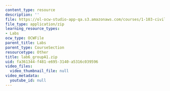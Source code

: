 ```yaml
---
content_type: resource
description: ''
file: https://ol-ocw-studio-app-qa.s3.amazonaws.com/courses/1-103-civil-engineering-materials-laboratory-spring-2004/fa361344f481e6953140a5316c039596_lab6_groupA1.zip
file_type: application/zip
learning_resource_types:
- Labs
ocw_type: OCWFile
parent_title: Labs
parent_type: CourseSection
resourcetype: Other
title: lab6_groupA1.zip
uid: fa361344-f481-e695-3140-a5316c039596
video_files:
  video_thumbnail_file: null
video_metadata:
  youtube_id: null
---
```


